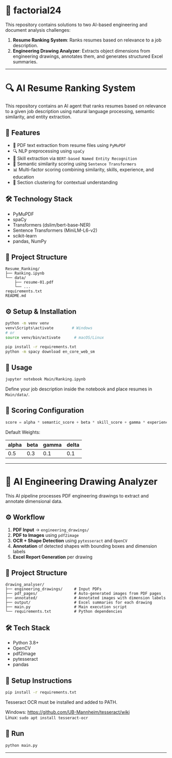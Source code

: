 # 🧠 factorial24

This repository contains solutions to two AI-based engineering and document analysis challenges:

1. **Resume Ranking System**: Ranks resumes based on relevance to a job description.
2. **Engineering Drawing Analyzer**: Extracts object dimensions from engineering drawings, annotates them, and generates structured Excel summaries.

---

# 🔍 AI Resume Ranking System

This repository contains an AI agent that ranks resumes based on relevance to a given job description using natural language processing, semantic similarity, and entity extraction.

## 🚀 Features

- 📄 PDF text extraction from resume files using `PyMuPDF`
- 🔍 NLP preprocessing using `spaCy`
- 🤖 Skill extraction via `BERT-based Named Entity Recognition`
- 🧠 Semantic similarity scoring using `Sentence Transformers`
- 📊 Multi-factor scoring combining similarity, skills, experience, and education
- 🔗 Section clustering for contextual understanding

## 🛠️ Technology Stack

- PyMuPDF
- spaCy
- Transformers (dslim/bert-base-NER)
- Sentence Transformers (MiniLM-L6-v2)
- scikit-learn
- pandas, NumPy

## 📁 Project Structure

```
Resume_Ranking/
├── Ranking.ipynb
└── data/
    ├── resume-01.pdf
    └── ...
requirements.txt
README.md
```

## ⚙️ Setup & Installation

```bash
python -m venv venv
venv\Scripts\activate        # Windows
# or
source venv/bin/activate      # macOS/Linux

pip install -r requirements.txt
python -m spacy download en_core_web_sm
```

## 🧪 Usage

```bash
jupyter notebook Main/Ranking.ipynb
```

Define your job description inside the notebook and place resumes in `Main/data/`.

## 🔧 Scoring Configuration

```python
score = alpha * semantic_score + beta * skill_score + gamma * experience_score + delta * education_flag
```

Default Weights:

| alpha | beta | gamma | delta |
|-------|------|-------|--------|
| 0.5   | 0.3  | 0.1   | 0.1    |

---

# 📐 AI Engineering Drawing Analyzer

This AI pipeline processes PDF engineering drawings to extract and annotate dimensional data.

## ⚙️ Workflow

1. **PDF Input** → `engineering_drawings/`
2. **PDF to Images** using `pdf2image`
3. **OCR + Shape Detection** using `pytesseract` and `OpenCV`
4. **Annotation** of detected shapes with bounding boxes and dimension labels
5. **Excel Report Generation** per drawing

## 📁 Project Structure

```
drawing_analyser/
├── engineering_drawings/     # Input PDFs
├── pdf_pages/                # Auto-generated images from PDF pages
├── annotated/                # Annotated images with dimension labels
├── output/                   # Excel summaries for each drawing
├── main.py                   # Main execution script
└── requirements.txt          # Python dependencies

```

## 🛠️ Tech Stack

- Python 3.8+
- OpenCV
- pdf2image
- pytesseract
- pandas

## 🔧 Setup Instructions

```bash
pip install -r requirements.txt
```

Tesseract OCR must be installed and added to PATH.

Windows: https://github.com/UB-Mannheim/tesseract/wiki  
Linux: `sudo apt install tesseract-ocr`

## 🚀 Run

```bash
python main.py
```

---
